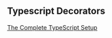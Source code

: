 ## Typescript Decorators

[The Complete TypeScript Setup](https://dev.to/codewithahsan/the-complete-typescript-setup-from-zero-to-hero-398h)